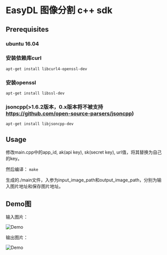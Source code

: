 # EasyDL 图像分割 c++ sdk

## Prerequisites
### ubuntu 16.04
### 安装依赖库curl
```apt-get install libcurl4-openssl-dev```

### 安装openssl
```apt-get install libssl-dev```

### jsoncpp(>1.6.2版本，0.x版本将不被支持 https://github.com/open-source-parsers/jsoncpp)
```apt-get install libjsoncpp-dev```



## Usage
修改main.cpp中的app_id, ak(api key), sk(secret key), url值，将其替换为自己的key。

然后编译：
```make```

生成的./main文件，入参为input_image_path和output_image_path，分别为输入图片地址和保存图片地址。

## Demo图
输入图片：

![Demo](../assets/hou1.jpg)

输出图片：

![Demo](../assets/hou1_results.jpg)

